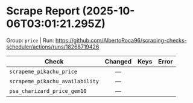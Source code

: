 # Scrape Report (2025-10-06T03:01:21.295Z)

Group: `price`  |  Run: https://github.com/AlbertoRoca96/scraping-checks-scheduler/actions/runs/18268719426

| Check | Changed | Keys | Error |
|---|:---:|:--|:--|
| `scrapeme_pikachu_price` | — |  |  |
| `scrapeme_pikachu_availability` | — |  |  |
| `psa_charizard_price_gem10` | — |  |  |

